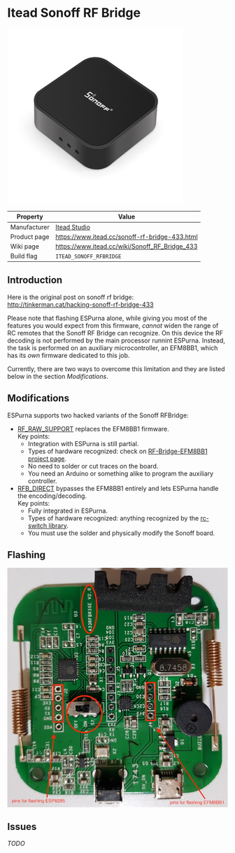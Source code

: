 # Itead Sonoff RF Bridge

![Sonoff RF Bridge](images/devices/itead-sonoff-rfbridge.jpg)

|Property|Value|
|---|---|
|Manufacturer|[Itead Studio](https://www.itead.cc)|
|Product page|https://www.itead.cc/sonoff-rf-bridge-433.html|
|Wiki page|https://www.itead.cc/wiki/Sonoff_RF_Bridge_433|
|Build flag|`ITEAD_SONOFF_RFBRIDGE`|

## Introduction

Here is the original post on sonoff rf bridge:<br>
http://tinkerman.cat/hacking-sonoff-rf-bridge-433

Please note that flashing ESPurna alone, while giving you most of the features you would expect from this firmware, *cannot* widen the range of RC remotes that the Sonoff RF Bridge can recognize. On this device the RF decoding is not performed by the main processor runnint ESPurna. Instead, the task is performed on an auxiliary microcontroller, an EFM8BB1, which has its *own* firmware dedicated to this job.

Currently, there are two ways to overcome this limitation and they are listed below in the section *Modifications*.

## Modifications

ESPurna supports two hacked variants of the Sonoff RFBridge:
* [RF_RAW_SUPPORT](https://github.com/Portisch/RF-Bridge-EFM8BB1) replaces the EFM8BB1 firmware.  
  Key points: 
  * Integration with ESPurna is still partial.
  * Types of hardware recognized: check on 
[RF-Bridge-EFM8BB1
 project page](https://github.com/Portisch/RF-Bridge-EFM8BB1).
  * No need to solder or cut traces on the board. 
  * You need an Arduino or something alike to program the auxiliary controller.
* [RFB_DIRECT](https://github.com/xoseperez/espurna/wiki/Hardware-Itead-Sonoff-RF-Bridge---Direct-Hack) bypasses the EFM8BB1 entirely and lets ESPurna handle the encoding/decoding.  
  Key points: 
  * Fully integrated in ESPurna.
  * Types of hardware recognized: anything recognized by the [rc-switch library](https://github.com/sui77/rc-switch).
  * You must use the solder and physically modify the Sonoff board.

## Flashing

![Sonoff RF Bridge board](images/flashing/sonoff-rf-bridge-v2.jpg)

## Issues

*TODO*